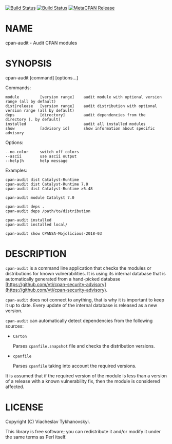 [![Build Status](https://travis-ci.org/vti/cpan-audit.svg?branch=master)](https://travis-ci.org/vti/cpan-audit) [![Build Status](https://img.shields.io/appveyor/ci/vti/cpan-audit/master.svg)](https://ci.appveyor.com/project/vti/cpan-audit/branch/master) [![MetaCPAN Release](https://badge.fury.io/pl/CPAN-Audit.svg)](https://metacpan.org/release/CPAN-Audit)
# NAME

cpan-audit - Audit CPAN modules

# SYNOPSIS

cpan-audit \[command\] \[options...\]

Commands:

    module         [version range]    audit module with optional version range (all by default)
    dist|release   [version range]    audit distribution with optional version range (all by default)
    deps           [directory]        audit dependencies from the directory (. by default)
    installed                         audit all installed modules
    show           [advisory id]      show information about specific advisory

Options:

    --no-color     switch off colors
    --ascii        use ascii output
    --help|h       help message

Examples:

    cpan-audit dist Catalyst-Runtime
    cpan-audit dist Catalyst-Runtime 7.0
    cpan-audit dist Catalyst-Runtime >5.48

    cpan-audit module Catalyst 7.0

    cpan-audit deps .
    cpan-audit deps /path/to/distribution

    cpan-audit installed
    cpan-audit installed local/

    cpan-audit show CPANSA-Mojolicious-2018-03

# DESCRIPTION

`cpan-audit` is a command line application that checks the modules or distributions for known vulnerabilities. It is using
its internal database that is automatically generated from a hand-picked database
[https://github.com/vti/cpan-security-advisory](https://github.com/vti/cpan-security-advisory).

`cpan-audit` does not connect to anything, that is why it is important to keep it up to date. Every update of the internal
database is released as a new version.

`cpan-audit` can automatically detect dependencies from the following sources:

- `Carton`

    Parses `cpanfile.snapshot` file and checks the distribution versions.

- `cpanfile`

    Parses `cpanfile` taking into account the required versions.

It is assumed that if the required version of the module is less than a version of a release with a known vulnerability
fix, then the module is considered affected.

# LICENSE

Copyright (C) Viacheslav Tykhanovskyi.

This library is free software; you can redistribute it and/or modify
it under the same terms as Perl itself.
